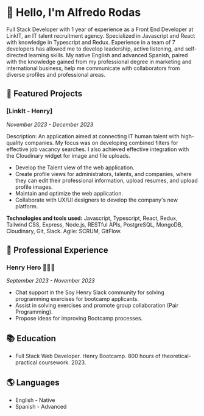 # 👋 Hello, I'm Alfredo Rodas

Full Stack Developer with 1 year of experience as a Front End Developer at LinkIT, an IT talent recruitment agency. Specialized in Javascript and React with knowledge in Typescript and Redux. Experience in a team of 7 developers has allowed me to develop leadership, active listening, and self-directed learning skills. My native English and advanced Spanish, paired with the knowledge gained from my professional degree in marketing and international business, help me communicate with collaborators from diverse profiles and professional areas.

## 🚀 Featured Projects

### [LinkIt - Henry]
*November 2023 - December 2023*

Description: An application aimed at connecting IT human talent with high-quality companies. My focus was on developing combined filters for effective job vacancy searches. I also achieved effective integration with the Cloudinary widget for image and file uploads.

- Develop the Talent view of the web application.
- Create profile views for administrators, talents, and companies, where they can edit their professional information, upload resumes, and upload profile images.
- Maintain and optimize the web application.
- Collaborate with UX/UI designers to develop the company's new platform.

**Technologies and tools used:** Javascript, Typescript, React, Redux, Tailwind CSS, Express, Node.js, RESTful APIs, PostgreSQL, MongoDB, Cloudinary, Git, Slack. Agile: SCRUM, GitFlow.

## 💼 Professional Experience

### Henry Hero 🦸🏻‍♂️
*September 2023 - November 2023*

- Chat support in the Soy Henry Slack community for solving programming exercises for bootcamp applicants.
- Assist in solving exercises and promote group collaboration (Pair Programming).
- Propose ideas for improving Bootcamp processes.

## 📚 Education

- Full Stack Web Developer. Henry Bootcamp. 800 hours of theoretical-practical coursework. 2023.

## 🌎 Languages

- English - Native
- Spanish - Advanced

